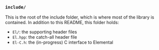 ### `include/`

This is the root of the include folder, which is where most of the library is 
contained. In addition to this README, this folder holds:

-  `El/`: the supporting header files
-  `El.hpp`: the catch-all header file
-  `El-C.h`: the (in-progress) C interface to Elemental
